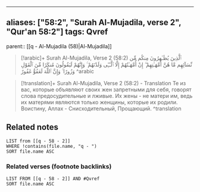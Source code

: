 
---
aliases: ["58:2", "Surah Al-Mujadila, verse 2", "Qur'an 58:2"]
tags: Qvref
---

parent:: [[q - Al-Mujadila (58)|Al-Mujadila]]

> [!arabic]+ Surah Al-Mujadila, Verse 2 (58:2)
> <span class="quran-arabic">ٱلَّذِينَ يُظَـٰهِرُونَ مِنكُم مِّن نِّسَآئِهِم مَّا هُنَّ أُمَّهَـٰتِهِمْ ۖ إِنْ أُمَّهَـٰتُهُمْ إِلَّا ٱلَّـٰٓـِٔى وَلَدْنَهُمْ ۚ وَإِنَّهُمْ لَيَقُولُونَ مُنكَرًا مِّنَ ٱلْقَوْلِ وَزُورًا ۚ وَإِنَّ ٱللَّهَ لَعَفُوٌّ غَفُورٌ</span>
^arabic

> [!translation]+ Surah Al-Mujadila, Verse 2 (58:2) - Translation
> Те из вас, которые объявляют своих жен запретными для себя, говорят слова предосудительные и лживые. Их жены - не матери им, ведь их матерями являются только женщины, которые их родили. Воистину, Аллах - Снисходительный, Прощающий.
^translation



## Related notes
```dataview
LIST from [[q - 58 - 2]]
WHERE !contains(file.name, "q - ")
SORT file.name ASC
```

### Related verses (footnote backlinks)
```dataview
LIST FROM [[q - 58 - 2]] AND #Qvref
SORT file.name ASC
```

